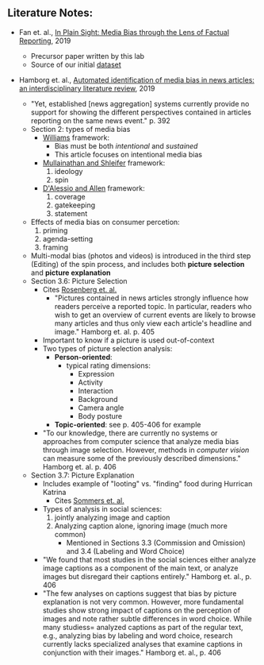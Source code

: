 ## Literature Notes:

- Fan et. al., [In Plain Sight: Media Bias through the Lens of Factual Reporting](https://arxiv.org/pdf/1909.02670.pdf), 2019
    - Precursor paper written by this lab
    - Source of our initial [dataset](../Data/JSON_files/emnlp19_BASIL/)
    
- Hamborg et. al., [Automated identification of media bias in news articles: an interdisciplinary literature review](https://link.springer.com/content/pdf/10.1007%2Fs00799-018-0261-y.pdf), 2019
    - "Yet, established [news aggregation] systems currently provide no support for showing the different perspectives contained in articles reporting on the same news event." p. 392
    - Section 2: types of media bias
        - [Williams](https://onlinelibrary.wiley.com/doi/abs/10.1111/j.1460-2466.1975.tb00656.x) framework:
            - Bias must be both _intentional_ and _sustained_
            - This article focuses on intentional media bias
        - [Mullainathan and Shleifer](https://www.nber.org/papers/w9295.pdf) framework:
            1. ideology
            2. spin
        - [D'Alessio and Allen](https://onlinelibrary.wiley.com/doi/abs/10.1111/j.1460-2466.2000.tb02866.x) framework:
            1. coverage
            2. gatekeeping
            3. statement
    - Effects of media bias on consumer percetion:
        1. priming
        2. agenda-setting
        3. framing
    - Multi-modal bias (photos and videos) is introduced in the third step (Editing) of the spin process, and includes both **picture selection** and **picture explanation**
    - Section 3.6: Picture Selection
        - Cites [Rosenberg et. al.](https://www.jstor.org/stable/2111296?seq=1#metadata_info_tab_contents)
            - "Pictures contained in news articles strongly influence how readers perceive a reported topic. In particular, readers who wish to get an overview of current events are likely to browse many articles and thus only view each article's headline and image." Hamborg et. al. p. 405
        - Important to know if a picture is used out-of-context
        - Two types of picture selection analysis:
            - **Person-oriented**: 
                - typical rating dimensions:
                    - Expression
                    - Activity
                    - Interaction
                    - Background
                    - Camera angle
                    - Body posture
            - **Topic-oriented**: see p. 405-406 for example
        - "To our knowledge, there are currently no systems or approaches from computer science that analyze media bias through image selection. However, methods in _computer vision_ can measure some of the previously described dimensions." Hamborg et. al. p. 406
    - Section 3.7: Picture Explanation
        - Includes example of "looting" vs. "finding" food during Hurrican Katrina
            - Cites [Sommers et. al.](https://spssi.onlinelibrary.wiley.com/doi/full/10.1111/j.1530-2415.2006.00103.x)
        - Types of analysis in social sciences:
            1. jointly analyzing image and caption
            2. Analyzing caption alone, ignoring image (much more common)
                - Mentioned in Sections 3.3 (Commission and Omission) and 3.4 (Labeling and Word Choice)
        - "We found that most studies in the social sciences either analyze image captions as a component of the main text, or analyze images but disregard their captions entirely." Hamborg et. al., p. 406
        - "The few analyses on captions suggest that bias by picture explanation is not very common. However, more fundamental studies show strong impact of captions on the perception of images and note rather subtle differences in word choice. While many studiess= analyzed captions as part of the regular text, e.g., analyzing bias by labeling and word choice, research currently lacks specialized analyses that examine captions in conjunction with their images." Hamborg et. al., p. 406
